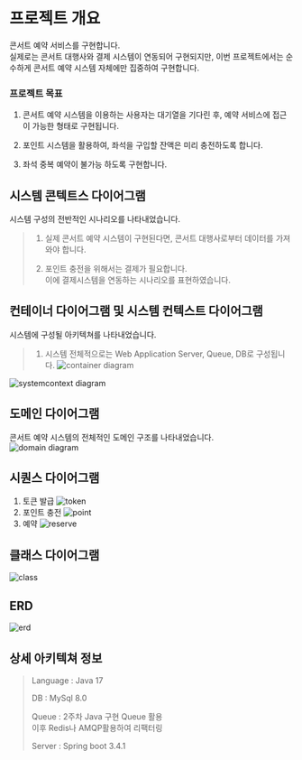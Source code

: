 # 프로젝트 개요
콘서트 예약 서비스를 구현합니다.  
실제로는 콘서트 대행사와 결제 시스템이 연동되어 구현되지만, 이번 프로젝트에서는 순수하게 콘서트 예약 시스템 자체에만 집중하여 구현합니다.

### 프로젝트 목표
1. 콘서트 예약 시스템을 이용하는 사용자는 대기열을 기다린 후, 예약 서비스에 접근이 가능한 형태로 구현됩니다.  

2. 포인트 시스템을 활용하여, 좌석을 구입할 잔액은 미리 충전하도록 합니다.

3. 좌석 중복 예약이 불가능 하도록 구현합니다. 

## 시스템 콘텍트스 다이어그램
시스템 구성의 전반적인 시나리오를 나타내었습니다.

> 1) 실제 콘서트 예약 시스템이 구현된다면, 콘서트 대행사로부터 데이터를 가져와야 합니다.  
>
>2) 포인트 충전을 위해서는 결제가 필요합니다.  
이에 결제시스템을 연동하는 시나리오를 표현하였습니다.  

## 컨테이너 다이어그램 및 시스템 컨텍스트 다이어그램
시스템에 구성될 아키텍쳐를 나타내었습니다.  

> 1) 시스템 전체적으로는 Web Application Server, Queue, DB로 구성됩니다.
![container diagram](https://github.com/user-attachments/assets/73618706-28ff-4e25-8258-755579a0f625)

![systemcontext diagram](https://github.com/user-attachments/assets/c1076be8-3e1d-4cfb-9c29-232128a00e67)

## 도메인 다이어그램
콘서트 예약 시스템의 전체적인 도메인 구조를 나타내었습니다.  
![domain diagram](https://github.com/user-attachments/assets/8c9ae881-1ee6-4a67-aa23-71bc4a5c7672)

## 시퀀스 다이어그램

1) 토큰 발급
![token](https://www.plantuml.com/plantuml/dpng/SoWkIImgAStDuU8goIp9ILLusxRWRUC6XTSRvhpQqSd55LgSMgIWQwVWav-UcQTWfV1wuPnNstUycRj3uKttdDVzBLnW2P2AaFpirBpuWDAadCpY3A0cArIZ82RPwE9JD-Fjp1aAN5mEgNafG1S10000)
2) 포인트 충전
![point](https://www.plantuml.com/plantuml/dpng/SoWkIImgAStDuU8goIp9ILLusx_cpTmTRxjsABpPjlBDWXOkhj3Yr285NJk5WFpCl99uvup4elJK-E3KehBCv5G5AmmD2czcJNcpQIqNDkKWOy8oYqeJS-834YjpKu4AWYkBIr9pWUQyshJXpO8vKDqQlld9sPhOpR3H9MZ6t8clkxVYCGFk7Q2UDtCMl5dGy6Rk30oVGBI2r8A20AHqtfGtKnSglDumu-tC6LnS3gbvAS2G0m00)
3) 예약
![reserve](https://www.plantuml.com/plantuml/dpng/VPBDIiD058NtUOfvWRw0Y1HruQxLubf2Es1mJ22Pk9OwWjP24QoDfItZZnGXXT16ZD2-KERc7Pmu7HEwS7lETy_St9EgHqsN-kV4CAX52KQm2e2Diaw28BY1_iemZZtieieEElInZz4M4jtBD8bW42EOCfXS6ygGH4vAGCwBRmQTDmJyFlrQedgj_fTISriAUbsACCaZiiTRGwhARZHFSSidl--qEKn721ZFhiPhOhjI9jB59mmY1Bml5Z4IKM-jmEIz48FiAIZoznoxYLrwO1AIB_7I1JRMB0mVO3uhNlgFtSnjO9CMqCREsbMoXdQ9qpmh4kgEPUTGrWjXdEG5fFC8-4YVIFdb2xP367wKUD6EOJ13m9cu2ulW8-nXzyAabcEVx6DgMiIJqwfTFICB5SzwuLAJdC4yrbqfLd-wKSLsI_uuFm00)

## 클래스 다이어그램
![class](https://www.plantuml.com/plantuml/dpng/lLV1RXit4BtlLn2-H6wG8BaQXH4rTW41ZPFQsw10qGErEv89SyajoLNgj0LIDAVU2-IIeeVyGNFi5wNAFvGxebP3at8BGUWbiTuRalFUpCvo7rd7ZUiQMTnXor_VVVpbrVBjNspv-jtoZzyAUoLKomrlM2MvjMFdZ9Xs3YQLLXVY9R07XL_syUVtV__-nYzcVitoxPi2WzbN5WpxeM3i7XCrEs9VQ3N7Nvqd9YSUkV3R4Kpn1cAqzVkyqAQEqJIkCi0Tr6FduOdoYfH3l6lh77xF_tEN6PWBwy2C3ZsxqA96LEgvK0XDjPR0LV5J4GGzqqAvhOhEOJQ9G0CD5meNuV4Evc1sJvVNDUvbHxpH7UxfVz7S-pGo8KGBHit1OHIA36bjH9Rw2bHMfEiPMhTKEOrypcK77YrFlouHXUzROU24knuz6PUdvUJ9wUv-p461yJGc7DTmmQMe2HNhDp0pO2_ZTHi3pi62MN0dTDu6i-7HZDkRG9iwWrhWBWMhIwWx2Gb1JWpkKPC8U-6uw-mU7etgKciBn0dgBtOGuKx0SI4jXX1uu-XJKoUJWBWp-VT7gUNN3IYNTpVZYTEEop4-0wJ7XnNxymaNeRxO8Lo5H3WifYikgqvYXuP4qyUHU3Tnq6pr3zdzDzrtdLSgtFKD_reZAjZ7E1iiwDD76_86F5kLdiXFskA_Dr1k-F1ScuJulJLAQtG5rWOneyn83XHzc0AqyU82UDO8B6qiU06gWsmBd7ND54pGH5j3lqZ1nrfsZHfmCd2Wt_Ype65dNuGTBxnUFfMGc1BEwKLdnlJpNc1gHYgTecV9pK7g2gTLZ5QyvLNI_Bk-fnpcIYkB0EbnC3Dj6gwglA9smsT4JRR5fcfhi9KHRIeOBu6PGGggJj6TVI0wgHi49hqU1bE-tmEvLNgs_0aw7D9hB4LpK-UwDx47BMa6AchOWoXQO-HT4E-LQUZ7MbLWw8lromv2Y-D0xdyTCGG_9L7du1dhZdqORLsQR9y5ADnWP5RXHopTuf0yVxYcXjMQmrnqY6a1hcuD4FQqQTsrZo7ZOaLytacPubQyn2EJLq5wH32737tIrMbB9BJ2MVXqLehg2foDFOkkLdrtqEO8nU-_SIQrpvRkYqmePvuyYy-bQeUOy_XmZ0d7UqU4SbuQho0qH7cCNj1A2mVD4IjlgsfveuXbMhDfjZQ2lfR6nl1hcWQQrnzl_PRVV1k0cT7AuTB1Ncx8RzAwQ-mksNiKqOV_lzWxxCFxLn_-VBt-ECRlsuE71tuMu7_uKHMZ3-xV_-HWzKcL8qY9SpJU_JB4S34eo0Oaax0mJ-8bOXitpAq2jyZaWxVD6-n3aj4Gann9cDo1VGnXmYjopHE6l2u8dwmaKIbPX7pPmTcAUR8kNx5j3Fkep8ZR7ltZCSC_2-pW12qUWQgxHXR_0000)

## ERD
![erd](https://www.plantuml.com/plantuml/dpng/hLPDRzD04BtxLwnoWI95gefwuTJGX681QPM6YXkQsbEoghthxaTBrVHtSEF67Gdnfr1_1EjacbtPtWgiNEUz7R_dUVjne0qeOyiYIL0ORcxPHusAtIMClM0yPw_Ow_GedSxPoJjNiWvBnwvuDfeTlXtDdh_StM5My2kB3XqEYIAWn82qjx-_uv0AjBwHAcyZtVnC8HZCHyP1uz5yCay_J5pPLdcxVB-HVoAvC17zNk4CBz80V5E32alWOhNU8QuyEPhCUkkOoqiKCHsc1jDnmpFzoQTrqk8pA2mwO3xvD7Sr_5fnXMCm6Ahfgts66jKr62wZ3fIdf6EF_Pi35u9kG2EOpdgsmDmMsCGQIjh-0_3KWB4w-ENxk_rJTgpos2uXUsd-lt-bWjlIjO_-iBOx8mqKerBQCB6FzEtxJGsMSSz4YFlkFVKMS6LXBIiqNIcUuHOsxibw336ZDANUusrF4Te396vhX7lz9tYA4FMa4PumT8t2OcnkKrkUesgaZ4OgRphhXxAmfMX2j5LnzP7Zu_UJqRItrxDQyUS_ltu_VFlvyFr7jsqobZQhtlEqyregPBO-6Lj81XLaxllR226g2wbA4DcZZsWUFRF72FtgYDiSTQPuHORfjj46L4UGKUJRke5EQUj74qjutB9trcay7chgN3kPyxAvLw-15t1UOBsTzFPE6_zgSNQheDQA9zbxyhfmeEGHg7tSE37Fs0oBLQhrWbSwMRq1bylXSBbaZm-YmGBqm2FoZfuu3k5QMso0uHl2KKguR33e3dLOLK3M1Ec_14kJiEFzIfjlSOw555yqCtBGnQkdLTDS8hfn6lg6axZENeo__HoUIM602pqW3hK815VWydh3pSBryKiRKkYuepP4QQkfG1acBrodUY4nrWTS3QyE8ymPc46oMKOaVuQ4dJolrMo1nRfJGcRMZ3iV0QkTu0qw78RnDScQrgmcoG6At9R5Nm00)

## 상세 아키텍쳐 정보

> Language : Java 17  
>
>DB : MySql 8.0
>
>Queue : 2주차 Java 구현 Queue 활용  
>이후 Redis나 AMQP활용하여 리팩터링  
>
>Server : Spring boot 3.4.1
